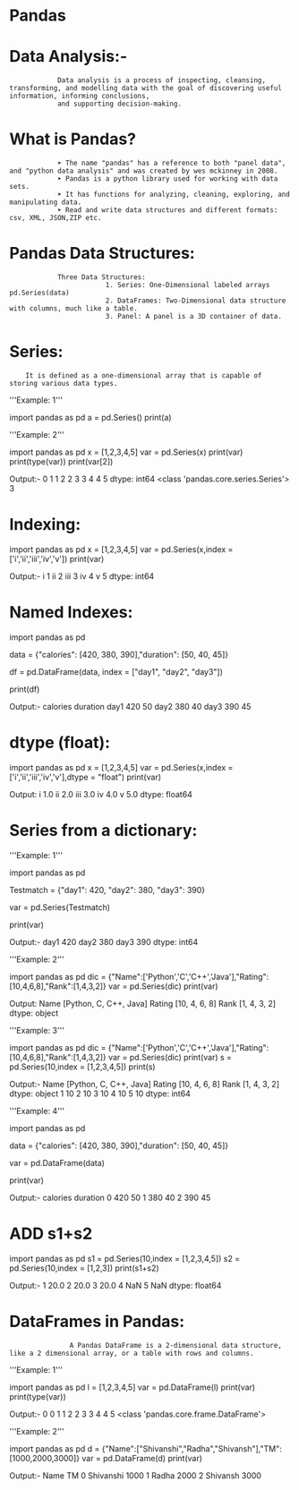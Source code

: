 # Pandas

# Data Analysis:-
                Data analysis is a process of inspecting, cleansing, transforming, and modelling data with the goal of discovering useful information, informing conclusions, 
                and supporting decision-making.

# What is Pandas?
                ➤ The name "pandas" has a reference to both "panel data", and "python data analysis" and was created by wes mckinney in 2008.
                ➤ Pandas is a python library used for working with data sets.
                ➤ It has functions for analyzing, cleaning, exploring, and manipulating data.
                ➤ Read and write data structures and different formats: csv, XML, JSON,ZIP etc.

# Pandas Data Structures:
                Three Data Structures:
                            1. Series: One-Dimensional labeled arrays pd.Series(data)
                            2. DataFrames: Two-Dimensional data structure with columns, much like a table.
                            3. Panel: A panel is a 3D container of data.

# Series: 
        It is defined as a one-dimensional array that is capable of storing various data types.


'''Example: 1'''


import pandas as pd
a = pd.Series()
print(a)



'''Example: 2'''

import pandas as pd
x = [1,2,3,4,5]
var = pd.Series(x)
print(var)
print(type(var))
print(var[2])


Output:-
0    1
1    2
2    3
3    4
4    5
dtype: int64
<class 'pandas.core.series.Series'>
3


# Indexing:

import pandas as pd
x = [1,2,3,4,5]
var = pd.Series(x,index = ['i','ii','iii','iv','v'])
print(var)


Output:-
i      1
ii     2
iii    3
iv     4
v      5
dtype: int64


# Named Indexes:

import pandas as pd

data = {"calories": [420, 380, 390],"duration": [50, 40, 45]}

df = pd.DataFrame(data, index = ["day1", "day2", "day3"])

print(df) 



Output:-
         calories  duration
day1       420        50
day2       380        40
day3       390        45



# dtype (float):

import pandas as pd
x = [1,2,3,4,5]
var = pd.Series(x,index = ['i','ii','iii','iv','v'],dtype = "float")
print(var)


Output:
i      1.0
ii     2.0
iii    3.0
iv     4.0
v      5.0
dtype: float64


# Series from a dictionary:

'''Example: 1'''

import pandas as pd

Testmatch = {"day1": 420, "day2": 380, "day3": 390}

var = pd.Series(Testmatch)

print(var)


Output:-
day1    420
day2    380
day3    390
dtype: int64


'''Example: 2'''


import pandas as pd
dic = {"Name":['Python','C','C++','Java'],"Rating":[10,4,6,8],"Rank":[1,4,3,2]}
var = pd.Series(dic)
print(var)


Output:
Name      [Python, C, C++, Java]
Rating             [10, 4, 6, 8]
Rank                [1, 4, 3, 2]
dtype: object


'''Example: 3'''

import pandas as pd
dic = {"Name":['Python','C','C++','Java'],"Rating":[10,4,6,8],"Rank":[1,4,3,2]}
var = pd.Series(dic)
print(var)
s = pd.Series(10,index = [1,2,3,4,5])
print(s)


Output:-
Name      [Python, C, C++, Java]
Rating             [10, 4, 6, 8]
Rank                [1, 4, 3, 2]
dtype: object
1    10
2    10
3    10
4    10
5    10
dtype: int64



'''Example: 4'''

import pandas as pd

data = {"calories": [420, 380, 390],"duration": [50, 40, 45]}

var = pd.DataFrame(data)

print(var)



Output:-
      calories  duration
0       420        50
1       380        40
2       390        45


# ADD s1+s2

import pandas as pd
s1 = pd.Series(10,index = [1,2,3,4,5])
s2 = pd.Series(10,index = [1,2,3])
print(s1+s2)


Output:-
1    20.0
2    20.0
3    20.0
4     NaN
5     NaN
dtype: float64




# DataFrames in Pandas:
                   A Pandas DataFrame is a 2-dimensional data structure, like a 2 dimensional array, or a table with rows and columns.




'''Example: 1'''

import pandas as pd
l = [1,2,3,4,5]
var = pd.DataFrame(l)
print(var)
print(type(var))


Output:-
   0
0  1
1  2
2  3
3  4
4  5
<class 'pandas.core.frame.DataFrame'>



'''Example: 2'''

import pandas as pd
d = {"Name":["Shivanshi","Radha","Shivansh"],"TM":[1000,2000,3000]}
var = pd.DataFrame(d)
print(var)


Output:-
      Name    TM
0  Shivanshi  1000
1      Radha  2000
2   Shivansh  3000



